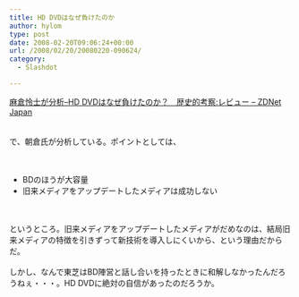 ```yaml
---
title: HD DVDはなぜ負けたのか
author: hylom
type: post
date: 2008-02-20T09:06:24+00:00
url: /2008/02/20/20080220-090624/
category:
  - Slashdot

---
```

 [麻倉怜士が分析&#8211;HD DVDはなぜ負けたのか？　歴史的考察:レビュー &#8211; ZDNet Japan][1]  
</br>   
で、朝倉氏が分析している。ポイントとしては、</br>  
</br> 

  * BDのほうが大容量 
  * 旧来メディアをアップデートしたメディアは成功しない 

</br>  
</br>   
というところ。旧来メディアをアップデートしたメディアがだめなのは、結局旧来メディアの特徴を引きずって新技術を導入しにくいから、という理由だからだ。</br>  
</br>   
しかし、なんで東芝はBD陣営と話し合いを持ったときに和解しなかったんだろうねぇ・・・。HD DVDに絶対の自信があったのだろうか。</br>

 [1]: http://japan.zdnet.com/review/news/story/0&#44;3800079080&#44;20367712&#44;00.htm

